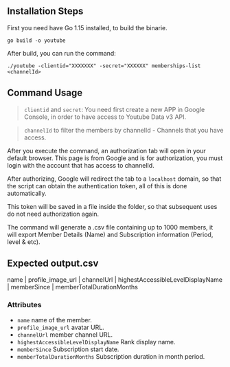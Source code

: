## Installation Steps

First you need have Go 1.15 installed, to build the binarie.

```shell script
go build -o youtube
```   

After build, you can run the command:
```shell script 
./youtube -clientid="XXXXXXX" -secret="XXXXXX" memberships-list <channelId>
```   

## Command Usage
> `clientid` and `secret`: You need first create a new APP in Google Console, in order to have access to Youtube Data v3 API.

> `channelId` to filter the members by channelId - Channels that you have access.                           

After you execute the command, an authorization tab will open in your default browser. This page is from Google and is for authorization, you must login with the account that has access to channelId. 

After authorizing, Google will redirect the tab to a `localhost` domain, so that the script can obtain the authentication token, all of this is done automatically.

This token will be saved in a file inside the folder, so that subsequent uses do not need authorization again.

The command will generate a .csv file containing up to 1000 members, it will export Member Details (Name) and Subscription information (Period, level & etc).

## Expected output.csv
name | profile_image_url | channelUrl | highestAccessibleLevelDisplayName | memberSince | memberTotalDurationMonths

### Attributes
- `name` name of the member.
- `profile_image_url` avatar URL.
- `channelUrl` member channel URL.
- `highestAccessibleLevelDisplayName` Rank display name.
- `memberSince` Subscription start date.
- `memberTotalDurationMonths` Subscription duration in month period.

